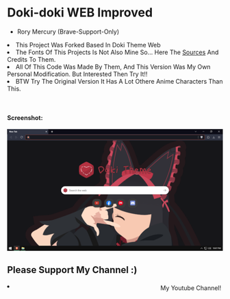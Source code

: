 # Doki-doki WEB Improved 

+ Rory Mercury (Brave-Support-Only)

<p><li> This Project Was Forked Based In <a href="https://github.com/doki-theme/doki-theme-web" style="text-decoration: none">Doki Theme Web</a></li>
  <li>The Fonts Of This Projects Is Not Also Mine So... Here The <a href="https://www.dafont.com/kindergarten-4.font">Sources</a> And Credits To Them.
<li> All Of This Code Was Made By Them, And This Version Was My Own Personal Modification. But Interested Then Try It!!</li><li>BTW Try The Original Version It Has A Lot Othere Anime Characters Than This.</li></p>
<br>
<h4>Screenshot:</h4>
<img src="Brave.png"></img>
<br>
<h2>Please Support My Channel :)</h2>
<li><a style="float: right; padding: 4px; text-decoration: none" href="https://www.youtube.com/channel/UCnMHIY-XZFMR1IRUiA0QQ9g">My Youtube Channel!</a></li>
